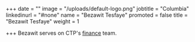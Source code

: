 +++
date = ""
image = "/uploads/default-logo.png"
jobtitle = "Columbia"
linkedinurl = "#none"
name = "Bezawit Tesfaye"
promoted = false
title = "Bezawit Tesfaye"
weight = 1

+++
Bezawit serves on CTP's [finance](/services/donate "finance") team.